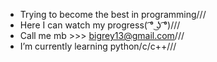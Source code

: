                                        
- Trying to become the best in programming///                 
- Here I can watch my progress( ͡° ͜ʖ ͡°)///                     
- Call me mb >>> bigrey13@gmail.com///                        
- I’m currently learning python/c/c++///                            
